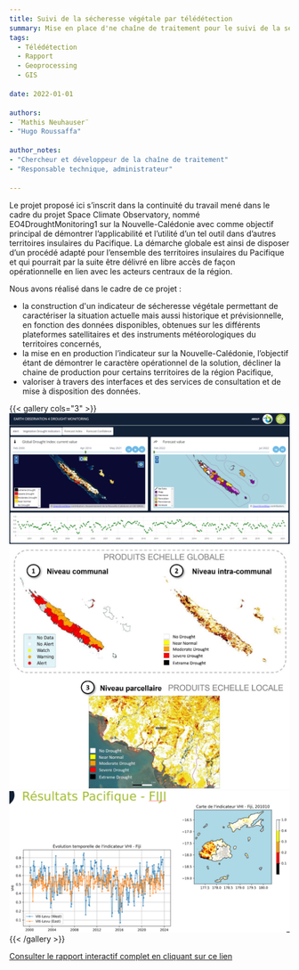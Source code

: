 ```yaml
---
title: Suivi de la sécheresse végétale par télédétection
summary: Mise en place d'ne chaîne de traitement pour le suivi de la sécheresse végétale par télédétection
tags:
  - Télédétection
  - Rapport
  - Geoprocessing
  - GIS

date: 2022-01-01

authors:
- ¨Mathis Neuhauser¨
- "Hugo Roussaffa"

author_notes:
- "Chercheur et développeur de la chaîne de traitement"
- "Responsable technique, administrateur"

---
```



Le projet proposé ici s’inscrit dans la continuité du travail mené dans le cadre du projet Space Climate Observatory, nommé EO4DroughtMonitoring1 sur la Nouvelle-Calédonie avec comme objectif principal de démontrer l’applicabilité et l’utilité d’un tel outil dans d’autres territoires insulaires du Pacifique. La démarche globale est ainsi de disposer d’un procédé adapté pour l’ensemble des territoires insulaires du Pacifique et qui pourrait par la suite être délivré en libre accès de façon opérationnelle en lien avec les acteurs centraux de la région.

Nous avons réalisé dans le cadre de ce projet :

  - la construction d'un indicateur de sécheresse végétale permettant de caractériser la situation actuelle mais aussi historique et prévisionnelle, en fonction des données disponibles, obtenues sur les différents plateformes satellitaires et des instruments météorologiques du territoires concernés,
  - la mise en en production l’indicateur sur la Nouvelle-Calédonie, l’objectif étant de démontrer le caractère opérationnel de la solution,
    décliner la chaine de production pour certains territoires de la région Pacifique,
  - valoriser à travers des interfaces et des services de consultation et de mise à disposition des données.





{{< gallery cols="3" >}}
![Image 1](ressources/interface.png)
![Image 2](ressources/multiscalaire.png)
![Image 2](ressources/indicateur.png)
{{< /gallery >}}


[Consulter le rapport interactif complet en cliquant sur ce lien](https://yougis.github.io/EO4DM-Rapports/rapport_execution.html)

